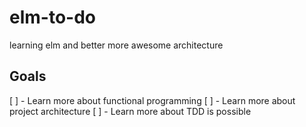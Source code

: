 # elm-to-do
learning elm and better more awesome architecture

## Goals
[ ] - Learn more about functional programming
[ ] - Learn more about project architecture 
[ ] - Learn more about TDD is possible

